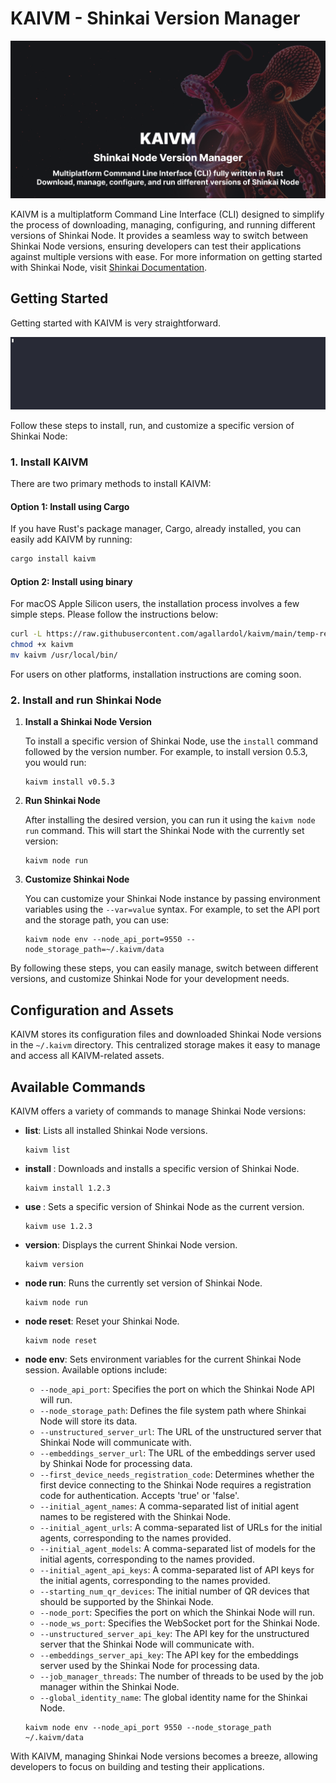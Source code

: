 # KAIVM - Shinkai Version Manager

![GitHub Social](https://raw.githubusercontent.com/agallardol/kaivm/main/readme-assets/github-social.png)

KAIVM is a multiplatform Command Line Interface (CLI) designed to simplify the process of downloading, managing, configuring, and running different versions of Shinkai Node. It provides a seamless way to switch between Shinkai Node versions, ensuring developers can test their applications against multiple versions with ease. For more information on getting started with Shinkai Node, visit [Shinkai Documentation](https://docs.shinkai.com/getting-started).

## Getting Started

Getting started with KAIVM is very straightforward.

![demo gif](https://raw.githubusercontent.com/agallardol/kaivm/main/readme-assets/demo.gif)

Follow these steps to install, run, and customize a specific version of Shinkai Node:

### 1. Install KAIVM

There are two primary methods to install KAIVM:

#### Option 1: Install using Cargo

If you have Rust's package manager, Cargo, already installed, you can easily add KAIVM by running:

  ```sh
  cargo install kaivm
  ```

#### Option 2: Install using binary

For macOS Apple Silicon users, the installation process involves a few simple steps. Please follow the instructions below:

  ```sh
  curl -L https://raw.githubusercontent.com/agallardol/kaivm/main/temp-release/kaivm-aarch64-apple-darwin -o kaivm
  chmod +x kaivm
  mv kaivm /usr/local/bin/
  ```

For users on other platforms, installation instructions are coming soon.

### 2. Install and run Shinkai Node

1. **Install a Shinkai Node Version**

   To install a specific version of Shinkai Node, use the `install` command followed by the version number. For example, to install version 0.5.3, you would run:

   ```
   kaivm install v0.5.3
   ```

2. **Run Shinkai Node**

   After installing the desired version, you can run it using the `kaivm node run` command. This will start the Shinkai Node with the currently set version:

   ```
   kaivm node run
   ```

3. **Customize Shinkai Node**

   You can customize your Shinkai Node instance by passing environment variables using the `--var=value` syntax. For example, to set the API port and the storage path, you can use:

   ```
   kaivm node env --node_api_port=9550 --node_storage_path=~/.kaivm/data
   ```

By following these steps, you can easily manage, switch between different versions, and customize Shinkai Node for your development needs.


## Configuration and Assets

KAIVM stores its configuration files and downloaded Shinkai Node versions in the `~/.kaivm` directory. This centralized storage makes it easy to manage and access all KAIVM-related assets.

## Available Commands

KAIVM offers a variety of commands to manage Shinkai Node versions:

- **list**: Lists all installed Shinkai Node versions.
  ```
  kaivm list
  ```

- **install <VERSION>**: Downloads and installs a specific version of Shinkai Node.
  ```
  kaivm install 1.2.3
  ```

- **use <VERSION>**: Sets a specific version of Shinkai Node as the current version.
  ```
  kaivm use 1.2.3
  ```

- **version**: Displays the current Shinkai Node version.
  ```
  kaivm version
  ```

- **node run**: Runs the currently set version of Shinkai Node.
  ```
  kaivm node run
  ```
- **node reset**: Reset your Shinkai Node.
  ```
  kaivm node reset
  ```

- **node env**: Sets environment variables for the current Shinkai Node session. Available options include:
  - `--node_api_port`: Specifies the port on which the Shinkai Node API will run.
  - `--node_storage_path`: Defines the file system path where Shinkai Node will store its data.
  - `--unstructured_server_url`: The URL of the unstructured server that Shinkai Node will communicate with.
  - `--embeddings_server_url`: The URL of the embeddings server used by Shinkai Node for processing data.
  - `--first_device_needs_registration_code`: Determines whether the first device connecting to the Shinkai Node requires a registration code for authentication. Accepts 'true' or 'false'.
  - `--initial_agent_names`: A comma-separated list of initial agent names to be registered with the Shinkai Node.
  - `--initial_agent_urls`: A comma-separated list of URLs for the initial agents, corresponding to the names provided.
  - `--initial_agent_models`: A comma-separated list of models for the initial agents, corresponding to the names provided.
  - `--initial_agent_api_keys`: A comma-separated list of API keys for the initial agents, corresponding to the names provided.
  - `--starting_num_qr_devices`: The initial number of QR devices that should be supported by the Shinkai Node.
  - `--node_port`: Specifies the port on which the Shinkai Node will run.
  - `--node_ws_port`: Specifies the WebSocket port for the Shinkai Node.
  - `--unstructured_server_api_key`: The API key for the unstructured server that the Shinkai Node will communicate with.
  - `--embeddings_server_api_key`: The API key for the embeddings server used by the Shinkai Node for processing data.
  - `--job_manager_threads`: The number of threads to be used by the job manager within the Shinkai Node.
  - `--global_identity_name`: The global identity name for the Shinkai Node.
  ```
  kaivm node env --node_api_port 9550 --node_storage_path ~/.kaivm/data
  ```

With KAIVM, managing Shinkai Node versions becomes a breeze, allowing developers to focus on building and testing their applications.
